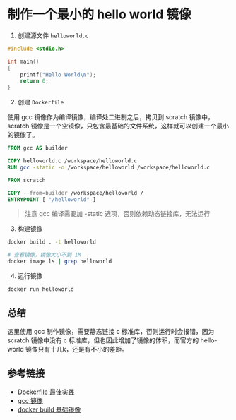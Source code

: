 # 制作一个最小的 hello world 镜像

1. 创建源文件 `helloworld.c`

```c
#include <stdio.h>

int main()
{
    printf("Hello World\n");
    return 0;
}
```

2. 创建 `Dockerfile`

使用 gcc 镜像作为编译镜像，编译处二进制之后，拷贝到 scratch 镜像中，scratch 镜像是一个空镜像，只包含最基础的文件系统，这样就可以创建一个最小的镜像了。

```dockerfile
FROM gcc AS builder

COPY helloworld.c /workspace/helloworld.c
RUN gcc -static -o /workspace/helloworld /workspace/helloworld.c

FROM scratch

COPY --from=builder /workspace/helloworld /
ENTRYPOINT [ "/helloworld" ]
```

> 注意 gcc 编译需要加 -static 选项，否则依赖动态链接库，无法运行

3. 构建镜像

```sh
docker build . -t helloworld

# 查看镜像，镜像大小不到 1M
docker image ls | grep helloworld
```

4. 运行镜像

```sh
docker run helloworld
```

## 总结

这里使用 gcc 制作镜像，需要静态链接 c 标准库，否则运行时会报错，因为 scratch 镜像中没有 c 标准库，但也因此增加了镜像的体积，而官方的 hello-world 镜像只有十几k，还是有不小的差距。

## 参考链接

- [Dockerfile 最佳实践](https://docs.docker.com/develop/develop-images/dockerfile_best-practices/)
- [gcc 镜像](https://hub.docker.com/_/gcc)
- [docker build 基础镜像](https://docs.docker.com/build/building/base-images/)
